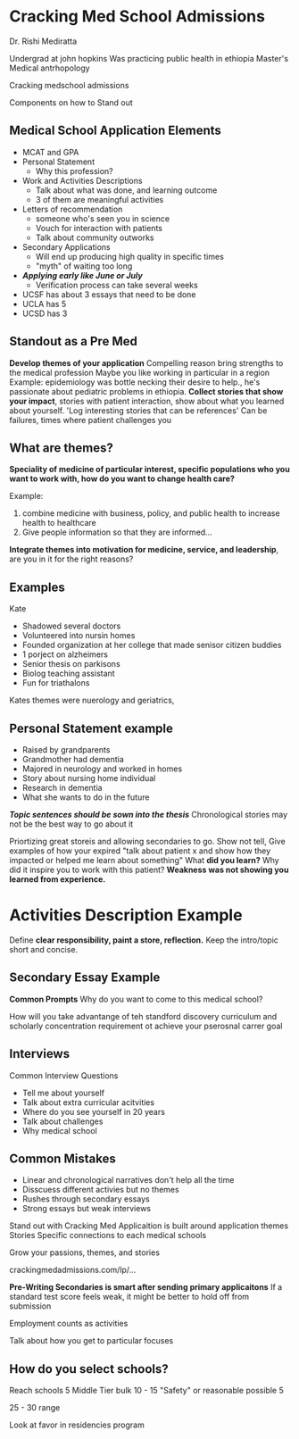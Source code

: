 # Cracking Med School Admissions

Dr. Rishi Mediratta

Undergrad at john hopkins
Was practicing public health in ethiopia
Master's Medical antrhopology

Cracking medschool admissions

Components on how to Stand out

## Medical School Application Elements

- MCAT and GPA
- Personal Statement
	- Why this profession?
- Work and Activities Descriptions
	- Talk about what was done, and learning outcome
	- 3 of them are meaningful activities
- Letters of recommendation
	- someone who's seen you in science
	- Vouch for interaction with patients
	- Talk about community outworks
- Secondary Applications
	- Will end up producing high quality in specific times
	- "myth" of waiting too long
- ***Applying early like June or July***
	- Verification process can take several weeks
- UCSF has about 3 essays that need to be done
- UCLA has 5
- UCSD has 3

## Standout as a Pre Med

**Develop themes of your application**
Compelling reason bring strengths to the medical profession 
Maybe you like working in particular in a region
Example: epidemiology was bottle necking their desire to help., he's passionate about pediatric problems in ethiopia.
**Collect stories that show your impact**, stories with patient interaction, show about what you learned about yourself.
	'Log interesting stories that can be references'
	Can be failures, times where patient challenges you

## What are themes?

**Speciality of medicine of particular interest, specific populations who you want to work with, how do you want to change health care?**

Example: 
1. combine medicine with business, policy, and public health to increase health to healthcare
2. Give people information so that they are informed...

**Integrate themes into motivation for medicine, service, and leadership**, are you in it for the right reasons?

## Examples

Kate
- Shadowed several doctors
- Volunteered into nursin homes
- Founded organization at her college that made senisor citizen buddies
- 1 porject on alzheimers
- Senior thesis on parkisons
- Biolog teaching assistant
- Fun for triathalons

Kates themes were nuerology and geriatrics, 

## Personal Statement example

- Raised by grandparents
- Grandmother had dementia
- Majored in neurology and worked in homes
- Story about nursing home individual
- Research in dementia
- What she wants to do in the future

***Topic sentences should be sown into the thesis***
Chronological stories may not be the best way to go about it

Priortizing great storeis and allowing secondaries to go.
Show not tell,
Give examples of how your expired
	"talk about patient x and show how they impacted or helped me learn about something" What **did you learn?** Why did it inspire you to work with this patient?
**Weakness was not showing you learned from experience.**

# Activities Description Example

Define **clear responsibility, paint a store, reflection.**
Keep the intro/topic short and concise.

## Secondary Essay Example 

**Common Prompts**
Why do you want to come to this medical school?

How will you take advantange of teh standford discovery curriculum and scholarly concentration requirement ot achieve your pserosnal carrer goal

## Interviews

Common Interview Questions
- Tell me about yourself
- Talk about extra curricular acitvities
- Where do you see yourself in 20 years
- Talk about challenges
- Why medical school

## Common Mistakes

- Linear and chronological narratives don't help all the time
- Disscuess different activies but no themes
- Rushes through secondary essays
- Strong essays but weak interviews

Stand out with Cracking Med
Applicaition is built around application themes
Stories
Specific connections to each medical schools

Grow your passions, themes, and stories

crackingmedadmissions.com/lp/...

**Pre-Writing Secondaries is smart after sending primary applicaitons**
If a standard test score feels weak, it might be better to hold off from submission

Employment counts as activities 

Talk about how you get to particular focuses

## How do you select schools?

Reach schools 5
Middle Tier bulk 10 - 15
"Safety" or reasonable possible 5

25 - 30 range

Look at favor in residencies program